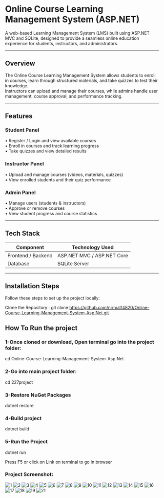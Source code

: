 # Online Course Learning Management System (ASP.NET)

A web-based Learning Management System (LMS) built using ASP.NET MVC and SQLite, designed to provide a seamless online education experience for students, instructors, and administrators.

---

## Overview

The Online Course Learning Management System allows students to enroll in courses, learn through structured materials, and take quizzes to test their knowledge.  
Instructors can upload and manage their courses, while admins handle user management, course approval, and performance tracking.

---

## Features

### Student Panel
• Register / Login and view available courses  
• Enroll in courses and track learning progress  
• Take quizzes and view detailed results  

### Instructor Panel
• Upload and manage courses (videos, materials, quizzes)  
• View enrolled students and their quiz performance  

### Admin Panel
• Manage users (students & instructors)  
• Approve or remove courses  
• View student progress and course statistics  

---

## Tech Stack

| Component | Technology Used |
|------------|------------------|
| Frontend / Backend | ASP.NET MVC / ASP.NET Core |
| Database | SQLite Server |


---

## Installation Steps

Follow these steps to set up the project locally:

 Clone the Repository  :
  git clone https://github.com/nirmal14820/Online-Course-Learning-Management-System-Asp.Net.git

## How To Run the project

### 1-Once cloned or download, Open terminal go into the project folder:

cd Online-Course-Learning-Management-System-Asp.Net

### 2-Go into main project folder:
cd 227project

### 3-Restore NuGet Packages
dotnet restore

### 4-Build project
dotnet build

### 5-Run the Project
dotnet run

Press F5 or click on Link on terminal to go in browser


### Project Screenshot:
![1](https://github.com/user-attachments/assets/4f2d0b29-353a-40a9-b13e-41170e788082)
![2](https://github.com/user-attachments/assets/e0f532c1-d2c1-4970-a355-01e014754cd7)
![3](https://github.com/user-attachments/assets/681e8530-5cd2-407e-831e-39b6476fadd4)
![4](https://github.com/user-attachments/assets/02001c9c-de5a-4777-a64b-658dca810b06)
![5](https://github.com/user-attachments/assets/aad0ec7c-35b4-42dd-8610-a5b2d5d8a0ea)
![6](https://github.com/user-attachments/assets/9a4888a0-9def-4d84-ba58-d62e9130f79c)
![7](https://github.com/user-attachments/assets/c86018d7-ce0e-4e60-ba20-570c8fc184e2)
![8](https://github.com/user-attachments/assets/a1fa5dab-2a7c-43fb-8216-3115b2777cf0)
![9](https://github.com/user-attachments/assets/25266584-28a3-41c9-b272-eecf25ecd9e3)
![10](https://github.com/user-attachments/assets/1c4b2a35-ebcf-465e-bd6e-61f9d460fa22)
![11](https://github.com/user-attachments/assets/badccbb3-fadb-4ff0-a635-8ee7b12e301a)
![12](https://github.com/user-attachments/assets/b8289202-a904-4e1d-b5c9-0d02f00395c6)
![13](https://github.com/user-attachments/assets/99ef47dd-8dc1-401d-ba9a-e7f8a8ad1137)
![14](https://github.com/user-attachments/assets/97844b8d-6c5d-4b8b-be2a-2ed85898bcf1)
![15](https://github.com/user-attachments/assets/545e77b4-d175-4be9-97cb-ef62f65fd60b)
![16](https://github.com/user-attachments/assets/aaf1c912-c7dc-45e6-90bc-bc4a00951818)
![17](https://github.com/user-attachments/assets/bba19d9e-9142-4fc2-9015-5bee21e8a169)
![18](https://github.com/user-attachments/assets/b424b124-b5d2-478d-b1c5-7fbb04413543)
![19](https://github.com/user-attachments/assets/41db44d8-0b38-4dd0-bd5b-0632b03578ba)
![21](https://github.com/user-attachments/assets/91b1e33e-34ef-453f-a100-37be95f59192)
